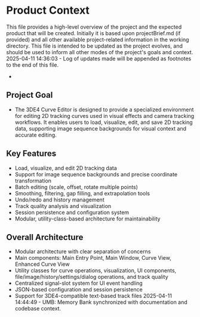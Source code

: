# Product Context

This file provides a high-level overview of the project and the expected product that will be created. Initially it is based upon projectBrief.md (if provided) and all other available project-related information in the working directory. This file is intended to be updated as the project evolves, and should be used to inform all other modes of the project's goals and context.
2025-04-11 14:36:03 - Log of updates made will be appended as footnotes to the end of this file.

*

## Project Goal

* The 3DE4 Curve Editor is designed to provide a specialized environment for editing 2D tracking curves used in visual effects and camera tracking workflows. It enables users to load, visualize, edit, and save 2D tracking data, supporting image sequence backgrounds for visual context and accurate editing.

## Key Features

* Load, visualize, and edit 2D tracking data
* Support for image sequence backgrounds and precise coordinate transformation
* Batch editing (scale, offset, rotate multiple points)
* Smoothing, filtering, gap filling, and extrapolation tools
* Undo/redo and history management
* Track quality analysis and visualization
* Session persistence and configuration system
* Modular, utility-class-based architecture for maintainability

## Overall Architecture

* Modular architecture with clear separation of concerns
* Main components: Main Entry Point, Main Window, Curve View, Enhanced Curve View
* Utility classes for curve operations, visualization, UI components, file/image/history/settings/dialog operations, and track quality
* Centralized signal-slot system for UI event handling
* JSON-based configuration and session persistence
* Support for 3DE4-compatible text-based track files
2025-04-11 14:44:49 - UMB: Memory Bank synchronized with documentation and codebase context.